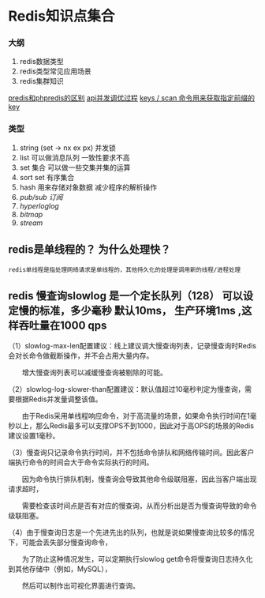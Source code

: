 # Redis知识点集合

### 大纲
1. redis数据类型
2. redis类型常见应用场景
3. redis集群知识

[predis和phpredis的区别](https://segmentfault.com/q/1010000008848852)
[api并发调优过程](https://juejin.im/post/6844903849132556296)
[keys / scan 命令用来获取指定前缀的key](http://jinguoxing.github.io/redis/2018/09/04/redis-scan/)

### 类型
1. string (set -> nx ex px) 并发锁 
2. list 可以做消息队列 一致性要求不高
3. set 集合 可以做一些交集并集的运算
4. sort set 有序集合 
5. hash 用来存储对象数据 减少程序的解析操作
6. *pub/sub 订阅*
7. *hyperloglog*
8. *bitmap*
9. *stream*

## redis是单线程的？ 为什么处理快？
    redis单线程是指处理网络请求是单线程的，其他持久化的处理是调用新的线程/进程处理

## redis 慢查询slowlog 是一个定长队列（128） 可以设定慢的标准，多少毫秒 默认10ms， 生产环境1ms ,这样吞吐量在1000 qps
（1）slowlog-max-len配置建议：线上建议调大慢查询列表，记录慢查询时Redis会对长命令做截断操作，并不会占用大量内存。

　　增大慢查询列表可以减缓慢查询被剔除的可能。

（2）slowlog-log-slower-than配置建议：默认值超过10毫秒判定为慢查询，需要根据Redis并发量调整该值。

　　由于Redis采用单线程响应命令，对于高流量的场景，如果命令执行时间在1毫秒以上，那么Redis最多可以支撑OPS不到1000，因此对于高OPS的场景的Redis建议设置1毫秒。

（3）慢查询只记录命令执行时间，并不包括命令排队和网络传输时间。因此客户端执行命令的时间会大于命令实际执行的时间。

　　因为命令执行排队机制，慢查询会导致其他命令级联阻塞，因此当客户端出现请求超时，

　　需要检查该时间点是否有对应的慢查询，从而分析出是否为慢查询导致的命令级联阻塞。

（4）由于慢查询日志是一个先进先出的队列，也就是说如果慢查询比较多的情况下，可能会丢失部分慢查询命令，

　　为了防止这种情况发生，可以定期执行slowlog get命令将慢查询日志持久化到其他存储中（例如，MySQL），

　　然后可以制作出可视化界面进行查询。